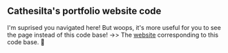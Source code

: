 ## Cathesilta's portfolio website code


I'm suprised you navigated here! But woops, it's more useful for you to see the page instead of this code base! ->> The [website](https://cathesilta.github.io/Broken-Compass/) corresponding to this code base. 🎉

